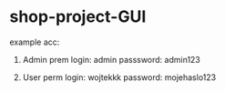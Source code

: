 # shop-project-GUI
example acc:

1. Admin prem
login: admin
passsword: admin123

2. User perm
login: wojtekkk
password: mojehaslo123
